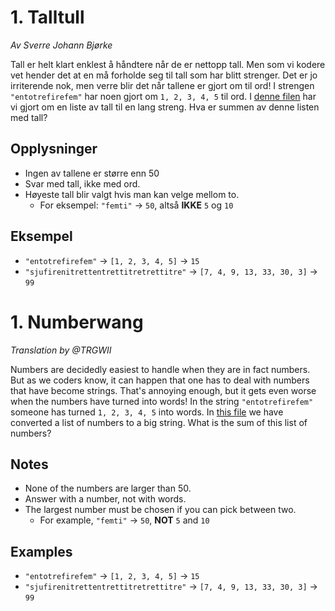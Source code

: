 # 1. Talltull

_Av Sverre Johann Bjørke_

Tall er helt klart enklest å håndtere når de er nettopp tall.
Men som vi kodere vet hender det at en må forholde seg til tall som har blitt strenger.
Det er jo irriterende nok, men verre blir det når tallene er gjort om til ord!
I strengen `"entotrefirefem"` har noen gjort om `1, 2, 3, 4, 5` til ord.
I [denne filen][input] har vi gjort om en liste av tall til en lang streng.
Hva er summen av denne listen med tall?

## Opplysninger

 * Ingen av tallene er større enn 50
 * Svar med tall, ikke med ord.
 * Høyeste tall blir valgt hvis man kan velge mellom to.
    - For eksempel: `"femti"` -> `50`, altså **IKKE** `5` og `10`

## Eksempel

 * `"entotrefirefem"` -> `[1, 2, 3, 4, 5]` -> `15`
 * `"sjufirenitrettentrettitretrettitre"` -> `[7, 4, 9, 13, 33, 30, 3]` -> `99`

# 1. Numberwang

_Translation by @TRGWII_

Numbers are decidedly easiest to handle when they are in fact numbers.
But as we coders know, it can happen that one has to deal with numbers that have become strings.
That's annoying enough, but it gets even worse when the numbers have turned into words!
In the string `"entotrefirefem"` someone has turned `1, 2, 3, 4, 5` into words.
In [this file][input] we have converted a list of numbers to a big string.
What is the sum of this list of numbers?

## Notes

 * None of the numbers are larger than 50.
 * Answer with a number, not with words.
 * The largest number must be chosen if you can pick between two.
    - For example, `"femti"` -> `50`, **NOT** `5` and `10`

## Examples

 * `"entotrefirefem"` -> `[1, 2, 3, 4, 5]` -> `15`
 * `"sjufirenitrettentrettitretrettitre"` -> `[7, 4, 9, 13, 33, 30, 3]` -> `99`

[input]: https://julekalender-backend.knowit.no/rails/active_storage/blobs/redirect/eyJfcmFpbHMiOnsibWVzc2FnZSI6IkJBaHBNdz09IiwiZXhwIjpudWxsLCJwdXIiOiJibG9iX2lkIn19--0af4f790dec929a13e3615fdac11667323ea1597/tall.txt?disposition=inline
